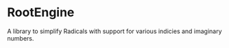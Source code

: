 RootEngine
==========

A library to simplify Radicals with support for various indicies and imaginary numbers.
